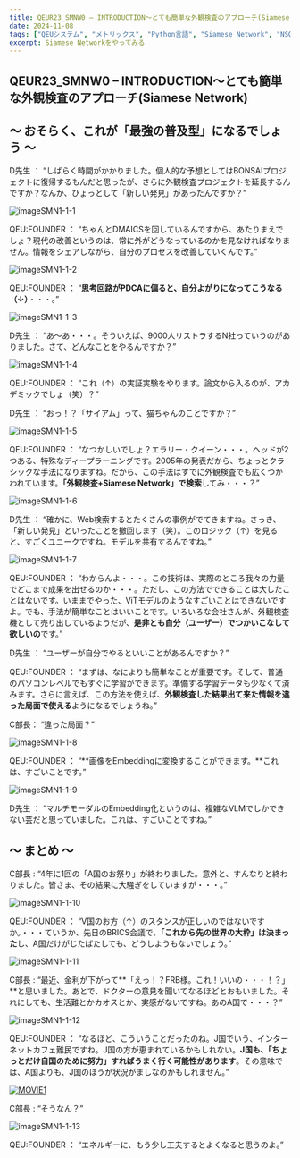 ```yaml
---
title: QEUR23_SMNW0 – INTRODUCTION～とても簡単な外観検査のアプローチ(Siamese Network)
date: 2024-11-08
tags: ["QEUシステム", "メトリックス", "Python言語", "Siamese Network", "NSOARTC", "データセット", "Embedding", "Vision language Model"]
excerpt: Siamese Networkをやってみる
---
```


## QEUR23_SMNW0 – INTRODUCTION～とても簡単な外観検査のアプローチ(Siamese Network)

## ～ おそらく、これが「最強の普及型」になるでしょう ～
	
D先生 ： “しばらく時間がかかりました。個人的な予想としてはBONSAIプロジェクトに復帰するもんだと思ったが、さらに外観検査プロジェクトを延長するんですか？なんか、ひょっとして「新しい発見」があったんですか？”

![imageSMN1-1-1](/2024-11-08-QEUR23_SMNW0/imageSMN1-1-1.jpg)

QEU:FOUNDER ： “ちゃんとDMAICSを回しているんですから、あたりまえでしょ？現代の改善というのは、常に外がどうなっているのかを見なければなりません。情報をシェアしながら、自分のプロセスを改善していくんです。”

![imageSMN1-1-2](/2024-11-08-QEUR23_SMNW0/imageSMN1-1-2.jpg)

QEU:FOUNDER ： “**思考回路がPDCAに偏ると、自分よがりになってこうなる（↓）**・・・。”

![imageSMN1-1-3](/2024-11-08-QEUR23_SMNW0/imageSMN1-1-3.jpg)

D先生 ： “あ～あ・・・。そういえば、9000人リストラするN社っていうのがありました。さて、どんなことをやるんですか？”

![imageSMN1-1-4](/2024-11-08-QEUR23_SMNW0/imageSMN1-1-4.jpg)

QEU:FOUNDER ： “これ（↑）の実証実験をやります。論文から入るのが、アカデミックでしょ（笑）？”

D先生 ： “おっ！？「サイアム」って、猫ちゃんのことですか？”

![imageSMN1-1-5](/2024-11-08-QEUR23_SMNW0/imageSMN1-1-5.jpg)

QEU:FOUNDER ： “なつかしいでしょ？エラリー・クイーン・・・。ヘッドが2つある、特殊なディープラーニングです。2005年の発表だから、ちょっとクラシックな手法になりますね。だから、この手法はすでに外観検査でも広くつかわれています。**「外観検査+Siamese Network」で検索**してみ・・・？”

![imageSMN1-1-6](/2024-11-08-QEUR23_SMNW0/imageSMN1-1-6.jpg)

D先生 ： “確かに、Web検索するとたくさんの事例がでてきますね。さっき、「新しい発見」といったことを撤回します（笑）。このロジック（↑）を見ると、すごくユニークですね。モデルを共有するんですね。”

![imageSMN1-1-7](/2024-11-08-QEUR23_SMNW0/imageSMN1-1-7.jpg)

QEU:FOUNDER ： “わからんよ・・・。この技術は、実際のところ我々の力量でどこまで成果を出せるのか・・・。ただし、この方法でできることは大したことはないです。いままでやった、ViTモデルのようなすごいことはできないですよ。でも、手法が簡単なことはいいことです。いろいろな会社さんが、外観検査機として売り出しているようだが、**是非とも自分（ユーザー）でつかいこなして欲しいの**です。”

D先生 ： “ユーザーが自分でやるといいことがあるんですか？”

QEU:FOUNDER ： “まずは、なによりも簡単なことが重要です。そして、普通のパソコンレベルでもすぐに学習ができます。準備する学習データも少なくて済みます。さらに言えば、この方法を使えば、**外観検査した結果出て来た情報を違った局面で使える**ようになるでしょうね。”

C部長： “違った局面？”

![imageSMN1-1-8](/2024-11-08-QEUR23_SMNW0/imageSMN1-1-8.jpg)

QEU:FOUNDER ： “**画像をEmbeddingに変換することができます。**これは、すごいことです。”

![imageSMN1-1-9](/2024-11-08-QEUR23_SMNW0/imageSMN1-1-9.jpg)

D先生 ： “マルチモーダルのEmbedding化というのは、複雑なVLMでしかできない芸だと思っていました。これは、すごいことですね。”


## ～ まとめ ～

C部長 : “4年に1回の「A国のお祭り」が終わりました。意外と、すんなりと終わりました。皆さま、その結果に大騒ぎをしていますが・・・。”

![imageSMN1-1-10](/2024-11-08-QEUR23_SMNW0/imageSMN1-1-10.jpg)

QEU:FOUNDER ： “V国のお方（↑）のスタンスが正しいのではないですか。・・・ていうか、先日のBRICS会議で、**「これから先の世界の大枠」は決まった**し、A国だけがじたばたしても、どうしようもないでしょう。”

![imageSMN1-1-11](/2024-11-08-QEUR23_SMNW0/imageSMN1-1-11.jpg)

C部長 : “最近、金利が下がって**「えっ！？FRB様。これ！いいの・・・！？」**と思いました。あとで、ドクターの意見を聞いてなるほどとおもいました。それにしても、生活難とかカオスとか、実感がないですね。あのA国で・・・？”

![imageSMN1-1-12](/2024-11-08-QEUR23_SMNW0/imageSMN1-1-12.jpg)

QEU:FOUNDER ： “なるほど、こういうことだったのね。J国でいう、インターネットカフェ難民ですね。J国の方が恵まれているかもしれない。**J国も、「ちょっとだけ自国のために努力」すればうまく行く可能性があります**。その意味では、A国よりも、J国のほうが状況がましなのかもしれません。”

[![MOVIE1](http://img.youtube.com/vi/lRHKQDcDWao/0.jpg)](http://www.youtube.com/watch?v=lRHKQDcDWao "11/8（金）15分朝刊チェック：国民民主のダメさがだんだんメディアにバレてきた")

C部長 : “そうなん？”

![imageSMN1-1-13](/2024-11-08-QEUR23_SMNW0/imageSMN1-1-13.jpg)

QEU:FOUNDER ： “エネルギーに、もう少し工夫するとよくなると思うのよ。”

